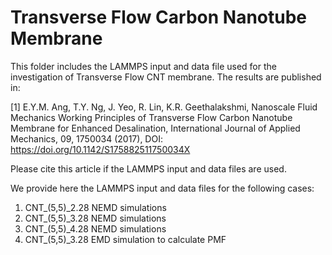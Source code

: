 # Transverse Flow Carbon Nanotube Membrane 

This folder includes the LAMMPS input and data file used for the investigation of Transverse Flow CNT membrane. The results are published in:

[1] E.Y.M. Ang, T.Y. Ng, J. Yeo, R. Lin, K.R. Geethalakshmi, Nanoscale Fluid Mechanics Working Principles of Transverse Flow Carbon Nanotube Membrane for Enhanced Desalination, International Journal of Applied Mechanics, 09, 1750034 (2017), DOI: https://doi.org/10.1142/S175882511750034X 

Please cite this article if the LAMMPS input and data files are used.

We provide here the LAMMPS input and data files for the following cases:

1. CNT_(5,5)_2.28 NEMD simulations
2. CNT_(5,5)_3.28 NEMD simulations
3. CNT_(5,5)_4.28 NEMD simulations
4. CNT_(5,5)_3.28 EMD simulation to calculate PMF

